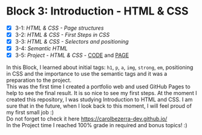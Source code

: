 # Block 3: Introduction - HTML & CSS

- [x] 3-1: _HTML & CSS - Page structures_  
- [x] 3-2: _HTML & CSS - First Steps in CSS_  
- [x] 3-3: _HTML & CSS - Selectors and positioning_  
- [x] 3-4: _Semantic HTML_  
- [x] 3-5: _Project - HTML & CSS_ - [CODE](https://github.com/carolbezerra-dev/trybe-projects/tree/master/1.WebDevelopment/3.HTML-CSS) and  [PAGE](https://carolbezerra-dev.github.io/trybe-projects/1.WebDevelopment/3.HTML-CSS/)  

In this Block, I learned about initial tags: `h1`, `p`, `a`, `img`, `strong`, `em`, positioning in CSS and the importance to use the semantic tags and it was a preparation to the project.  
This was the first time I created a portfolio web and used GitHub Pages to help to see the final result. It is so nice to see my first steps. At the moment I created this repository, I was studying Introduction to HTML and CSS. I am sure that in the future, when I look back to this moment, I will feel proud of my first small job :)  
Do not forget to check it here https://carolbezerra-dev.github.io/  
In the Project time I reached 100% grade in required and bonus topics! :)
